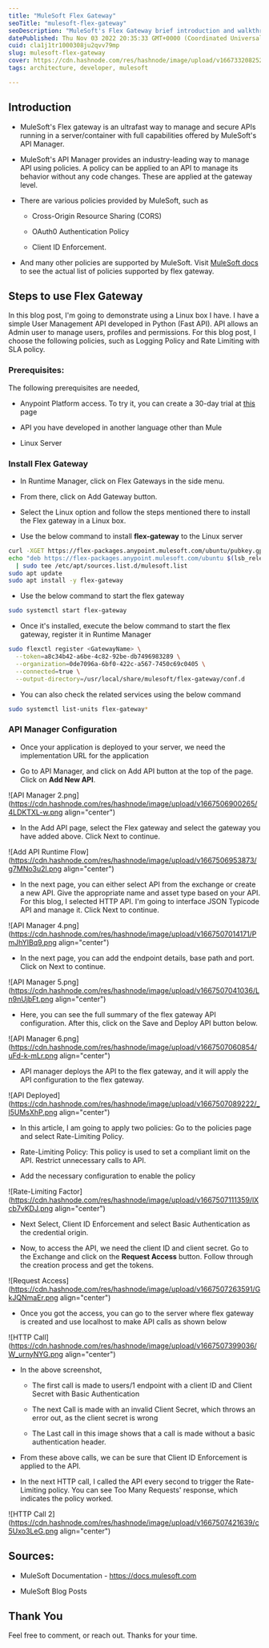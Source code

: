 ```yaml
---
title: "MuleSoft Flex Gateway"
seoTitle: "mulesoft-flex-gateway"
seoDescription: "MuleSoft's Flex Gateway brief introduction and walkthrough on how to manage existing API"
datePublished: Thu Nov 03 2022 20:35:33 GMT+0000 (Coordinated Universal Time)
cuid: cla1j1tr1000308ju2qvv79mp
slug: mulesoft-flex-gateway
cover: https://cdn.hashnode.com/res/hashnode/image/upload/v1667332082523/no_DxRMor.png
tags: architecture, developer, mulesoft

---
```


## Introduction

* MuleSoft's Flex gateway is an ultrafast way to manage and secure APIs running in a server/container with full capabilities offered by MuleSoft's API Manager.
    
* MuleSoft's API Manager provides an industry-leading way to manage API using policies. A policy can be applied to an API to manage its behavior without any code changes. These are applied at the gateway level.
    
* There are various policies provided by MuleSoft, such as
    
    * Cross-Origin Resource Sharing (CORS)
        
    * OAuth0 Authentication Policy
        
    * Client ID Enforcement.
        
* And many other policies are supported by MuleSoft. Visit [MuleSoft docs](https://docs.mulesoft.com/gateway/1.1/policies-included-directory) to see the actual list of policies supported by flex gateway.
    

## Steps to use Flex Gateway

In this blog post, I'm going to demonstrate using a Linux box I have. I have a simple User Management API developed in Python (Fast API). API allows an Admin user to manage users, profiles and permissions. For this blog post, I choose the following policies, such as Logging Policy and Rate Limiting with SLA policy.

### Prerequisites:

The following prerequisites are needed,

* Anypoint Platform access. To try it, you can create a 30-day trial at [this](https://anypoint.mulesoft.com/login/signup) page
    
* API you have developed in another language other than Mule
    
* Linux Server
    

### Install Flex Gateway

* In Runtime Manager, click on Flex Gateways in the side menu.
    
* From there, click on Add Gateway button.
    
* Select the Linux option and follow the steps mentioned there to install the Flex gateway in a Linux box.
    
* Use the below command to install **flex-gateway** to the Linux server
    

```bash
curl -XGET https://flex-packages.anypoint.mulesoft.com/ubuntu/pubkey.gpg | sudo apt-key add -
echo "deb https://flex-packages.anypoint.mulesoft.com/ubuntu $(lsb_release -cs) main" \
  | sudo tee /etc/apt/sources.list.d/mulesoft.list
sudo apt update
sudo apt install -y flex-gateway
```

* Use the below command to start the flex gateway
    

```bash
sudo systemctl start flex-gateway
```

* Once it's installed, execute the below command to start the flex gateway, register it in Runtime Manager
    

```bash
sudo flexctl register <GatewayName> \
  --token=a8c34b42-a6be-4c82-92be-db7496983289 \
  --organization=0de7096a-6bf0-422c-a567-7450c69c0405 \
  --connected=true \
  --output-directory=/usr/local/share/mulesoft/flex-gateway/conf.d
```

* You can also check the related services using the below command
    

```bash
sudo systemctl list-units flex-gateway*
```

### API Manager Configuration

* Once your application is deployed to your server, we need the implementation URL for the application
    
* Go to API Manager, and click on Add API button at the top of the page. Click on **Add New API**.
    

![API Manager 2.png](https://cdn.hashnode.com/res/hashnode/image/upload/v1667506900265/4LDKTXL-w.png align="center")

* In the Add API page, select the Flex gateway and select the gateway you have added above. Click Next to continue.
    

![Add API Runtime Flow](https://cdn.hashnode.com/res/hashnode/image/upload/v1667506953873/g7MNo3u2l.png align="center")

* In the next page, you can either select API from the exchange or create a new API. Give the appropriate name and asset type based on your API. For this blog, I selected HTTP API. I'm going to interface JSON Typicode API and manage it. Click Next to continue.
    

![API Manager 4.png](https://cdn.hashnode.com/res/hashnode/image/upload/v1667507014171/PmJhYIBq9.png align="center")

* In the next page, you can add the endpoint details, base path and port. Click on Next to continue.
    

![API Manager 5.png](https://cdn.hashnode.com/res/hashnode/image/upload/v1667507041036/Ln9nUjbFt.png align="center")

* Here, you can see the full summary of the flex gateway API configuration. After this, click on the Save and Deploy API button below.
    

![API Manager 6.png](https://cdn.hashnode.com/res/hashnode/image/upload/v1667507060854/uFd-k-mLr.png align="center")

* API manager deploys the API to the flex gateway, and it will apply the API configuration to the flex gateway.
    

![API Deployed](https://cdn.hashnode.com/res/hashnode/image/upload/v1667507089222/_l5UMsXhP.png align="center")

* In this article, I am going to apply two policies: Go to the policies page and select Rate-Limiting Policy.
    
* Rate-Limiting Policy: This policy is used to set a compliant limit on the API. Restrict unnecessary calls to API.
    
* Add the necessary configuration to enable the policy
    

![Rate-Limiting Factor](https://cdn.hashnode.com/res/hashnode/image/upload/v1667507111359/lXcb7vKDJ.png align="center")

* Next Select, Client ID Enforcement and select Basic Authentication as the credential origin.
    
* Now, to access the API, we need the client ID and client secret. Go to the Exchange and click on the **Request Access** button. Follow through the creation process and get the tokens.
    

![Request Access](https://cdn.hashnode.com/res/hashnode/image/upload/v1667507263591/GkJQNmaEr.png align="center")

* Once you got the access, you can go to the server where flex gateway is created and use localhost to make API calls as shown below
    

![HTTP Call](https://cdn.hashnode.com/res/hashnode/image/upload/v1667507399036/W_urnyNYG.png align="center")

* In the above screenshot,
    
    * The first call is made to users/1 endpoint with a client ID and Client Secret with Basic Authentication
        
    * The next Call is made with an invalid Client Secret, which throws an error out, as the client secret is wrong
        
    * The Last call in this image shows that a call is made without a basic authentication header.
        
* From these above calls, we can be sure that Client ID Enforcement is applied to the API.
    
* In the next HTTP call, I called the API every second to trigger the Rate-Limiting policy. You can see Too Many Requests' response, which indicates the policy worked.
    

![HTTP Call 2](https://cdn.hashnode.com/res/hashnode/image/upload/v1667507421639/c5Uxo3LeG.png align="center")

## Sources:

* MuleSoft Documentation - https://docs.mulesoft.com
    
* MuleSoft Blog Posts
    

## Thank You

Feel free to comment, or reach out. Thanks for your time.